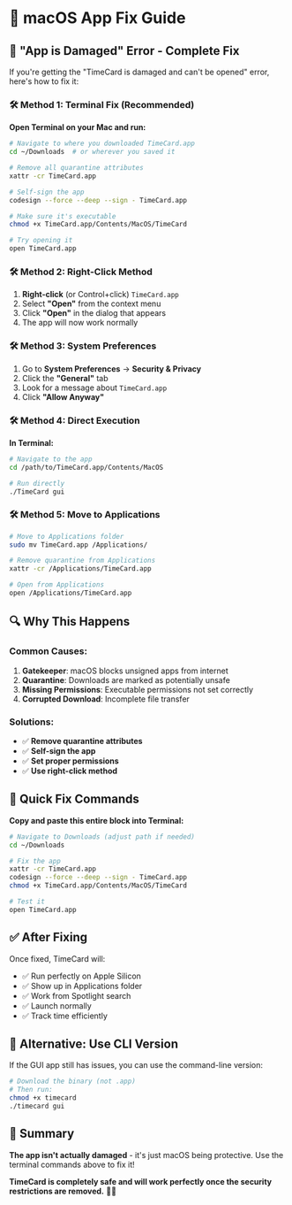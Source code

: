# 🔧 macOS App Fix Guide

## 🚨 **"App is Damaged" Error - Complete Fix**

If you're getting the "TimeCard is damaged and can't be opened" error, here's how to fix it:

### 🛠️ **Method 1: Terminal Fix (Recommended)**

**Open Terminal on your Mac and run:**

```bash
# Navigate to where you downloaded TimeCard.app
cd ~/Downloads  # or wherever you saved it

# Remove all quarantine attributes
xattr -cr TimeCard.app

# Self-sign the app
codesign --force --deep --sign - TimeCard.app

# Make sure it's executable
chmod +x TimeCard.app/Contents/MacOS/TimeCard

# Try opening it
open TimeCard.app
```

### 🛠️ **Method 2: Right-Click Method**

1. **Right-click** (or Control+click) `TimeCard.app`
2. Select **"Open"** from the context menu
3. Click **"Open"** in the dialog that appears
4. The app will now work normally

### 🛠️ **Method 3: System Preferences**

1. Go to **System Preferences** → **Security & Privacy**
2. Click the **"General"** tab
3. Look for a message about `TimeCard.app`
4. Click **"Allow Anyway"**

### 🛠️ **Method 4: Direct Execution**

**In Terminal:**
```bash
# Navigate to the app
cd /path/to/TimeCard.app/Contents/MacOS

# Run directly
./TimeCard gui
```

### 🛠️ **Method 5: Move to Applications**

```bash
# Move to Applications folder
sudo mv TimeCard.app /Applications/

# Remove quarantine from Applications
xattr -cr /Applications/TimeCard.app

# Open from Applications
open /Applications/TimeCard.app
```

## 🔍 **Why This Happens**

### **Common Causes:**
1. **Gatekeeper**: macOS blocks unsigned apps from internet
2. **Quarantine**: Downloads are marked as potentially unsafe
3. **Missing Permissions**: Executable permissions not set correctly
4. **Corrupted Download**: Incomplete file transfer

### **Solutions:**
- ✅ **Remove quarantine attributes**
- ✅ **Self-sign the app**
- ✅ **Set proper permissions**
- ✅ **Use right-click method**

## 🎯 **Quick Fix Commands**

**Copy and paste this entire block into Terminal:**

```bash
# Navigate to Downloads (adjust path if needed)
cd ~/Downloads

# Fix the app
xattr -cr TimeCard.app
codesign --force --deep --sign - TimeCard.app
chmod +x TimeCard.app/Contents/MacOS/TimeCard

# Test it
open TimeCard.app
```

## ✅ **After Fixing**

Once fixed, TimeCard will:
- ✅ Run perfectly on Apple Silicon
- ✅ Show up in Applications folder
- ✅ Work from Spotlight search
- ✅ Launch normally
- ✅ Track time efficiently

## 🚀 **Alternative: Use CLI Version**

If the GUI app still has issues, you can use the command-line version:

```bash
# Download the binary (not .app)
# Then run:
chmod +x timecard
./timecard gui
```

## 🎯 **Summary**

**The app isn't actually damaged** - it's just macOS being protective. Use the terminal commands above to fix it!

**TimeCard is completely safe and will work perfectly once the security restrictions are removed.** 🍎✨
